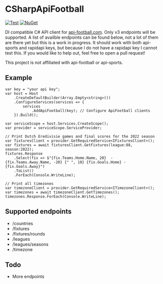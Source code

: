 # CSharpApiFootball
[![Test](https://github.com/BorisGerretzen/CSharpApiFootball/actions/workflows/test.yml/badge.svg?event=push)](https://github.com/BorisGerretzen/CSharpApiFootball/actions/workflows/test.yml)
[![NuGet](https://img.shields.io/nuget/v/ApiFootball.svg)](https://www.nuget.org/packages/ApiFootball/)

DI compatible C# API client for [api-football.com](https://www.api-football.com/). Only v3 endpoints will be supported. A list of availble endpoints can be found below, not a lot of them are there yet but this is a work in progress. It should work with both api-sports and rapidapi keys, but because I do not have a rapidapi key I cannot test this.
If you would like to help out, feel free to open a pull request!

This project is not affiliated with api-football or api-sports. 

## Example
```Csharp
var key = "your api key";
var host = Host
    .CreateDefaultBuilder(Array.Empty<string>())
    .ConfigureServices(services => {
        services
            .AddApiFootball(key); // Configure ApiFootball clients
    }).Build();

var serviceScope = host.Services.CreateScope();
var provider = serviceScope.ServiceProvider;

// Print Dutch Eredivisie games and final scores for the 2022 season
var fixturesClient = provider.GetRequiredService<IFixturesClient>();
var fixtures = await fixturesClient.GetFixtures(league:88, season:2022);
fixtures.Response
    .Select(fix => $"{fix.Teams.Home.Name, 20}  -  {fix.Teams.Away.Name, -20} {" ", 10} {fix.Goals.Home} - {fix.Goals.Away}")
    .ToList()
    .ForEach(Console.WriteLine);
    
// Print all timezones
var timezoneClient = provider.GetRequiredService<ITimezoneClient>();
var timezones = await timezoneClient.GetTimezones();
timezones.Response.ForEach(Console.WriteLine);
```

## Supported endpoints
- /countries
- /fixtures
- /fixtures/rounds
- /leagues
- /leagues/seasons
- /timezone

## Todo 
- More endpoints
